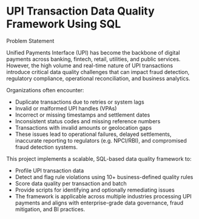 # UPI Transaction Data Quality Framework Using SQL


Problem Statement

Unified Payments Interface (UPI) has become the backbone of digital payments across banking, fintech, retail, utilities, and public services. However, the high volume and real-time nature of UPI transactions introduce critical data quality challenges that can impact fraud detection, regulatory compliance, operational reconciliation, and business analytics.

Organizations often encounter:

* Duplicate transactions due to retries or system lags
* Invalid or malformed UPI handles (VPAs)
* Incorrect or missing timestamps and settlement dates
* Inconsistent status codes and missing reference numbers
* Transactions with invalid amounts or geolocation gaps
* These issues lead to operational failures, delayed settlements, inaccurate reporting to regulators (e.g. NPCI/RBI), and compromised fraud detection systems.

This project implements a scalable, SQL-based data quality framework to:

* Profile UPI transaction data
* Detect and flag rule violations using 10+ business-defined quality rules
* Score data quality per transaction and batch
* Provide scripts for identifying and optionally remediating issues
* The framework is applicable across multiple industries processing UPI payments and aligns with enterprise-grade data governance, fraud   mitigation, and BI practices.
